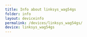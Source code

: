 ```yaml
---
title: Info about linksys_wag54gs
folder: info
layout: deviceinfo
permalink: /devices/linksys_wag54gs/
device: linksys_wag54gs
---
```

